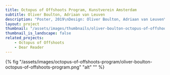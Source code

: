 ```yaml
---
title: Octopus of Offshoots Program, Kunstverein Amsterdam
subtitle: Oliver Boulton, Adriaan van Leuven
description: "Poster, 2019\nDesign: Oliver Boulton, Adriaan van Leuven\nDigital, 297 x 420mm"
layout: project
thumbnail: "/assets/images/thumbnails/oliver-boulton-octopus-of-offshoots-program.png"
thumbnail_is_landscape: false
related_projects:
    - Octopus of Offshoots
    - Dear Reader
---
```


{% fig "/assets/images/octopus-of-offshoots-program/oliver-boulton-octopus-of-offshoots-program.png" "alt" "" %}